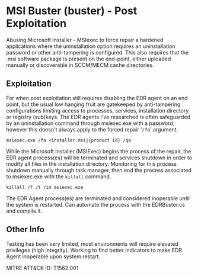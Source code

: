 # MSI Buster (buster) - Post Exploitation
Abusing Microsoft Installer - MSIexec to force repair a hardened applications where the uninstallation option requires an uninstallation password or other anti-tampering is configured. This also requires that the .msi software package is present on the end-point, either uploaded manually or discoverable in SCCM/MECM cache directories. 

## Exploitation
For when post exploitation still requires disabling the EDR agent on an end point, but the usual low hanging fruit are gatekeeped by anti-tampering configurations limiting access to processes, services, installation directory or registry (sub)keys. The EDR agents I've researched is often safeguarded by an uninstallation command through msiexec.exe with a password, however this doesn't always apply to the forced repair '`/fa`' argument. 

`msiexec.exe /fa <installer.msi|{product Id} /qa`

While the Microsoft Installer (MSIExec) begins the process of the repair, the EDR agent process(es) will be terminated and services shutdown in order to modify all files in the installation directory. Monitoring for this process shutdown manually through task manager, then end the process associated to msiexec.exe with the `killall` command.  

`killall /f /t /im msiexec.exe`

The EDR Agent process(es) are terminated and considered inoperable until the system is restarted. 
Can automate the process with the EDRBuster.cs and compile it. 

## Other Info
Testing has been very limited, most environments will require elevated privileges (high integrity). 
Working to find better indicators to make EDR Agent inoperable upon system restart. 

MITRE ATT&CK ID: T1562.001
